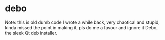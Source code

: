 # debo
Note: this is old dumb code I wrote a while back, very chaotical and stupid, kinda missed the point in making it, pls do me a favour and ignore it
Debo, the sleek Qt deb installer.
